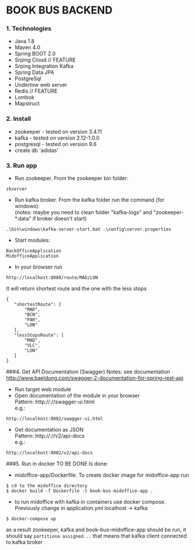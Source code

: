 # BOOK BUS BACKEND
### 1. Technologies
* Java 1.8
* Maven 4.0
* Spring BOOT 2.0
* Srping Cloud // FEATURE
* Srping Integration Kafka
* Spring Data JPA
* PostgreSql
* Undertow web server
* Redis // FEATURE
* Lombok
* Mapstruct

### 2. Install
 - zookeeper - tested on version 3.4.11
 - kafka - tested on version 2.12-1.0.0
 - postgresql - tested on version 9.6
 - create db 'adidas'

### 3. Run app 
 - Run zookeeper. From the zookeeper bin folder:<br>
```shell
zkserver
``` 
 - Run kafka broker. From the kafka folder run the command (for windows):<br>
(notes: maybe you need to clean folder "kafka-logs" and "zookeeper-*.data" if broker doesn't start)<br>
```shell
.\bin\windows\kafka-server-start.bat .\config\server.properties
``` 
 - Start modules:
 ```shell
 BackOfficeApplication
 MidofficeApplication
 ``` 
- In your browser run
 ```shell
http://localhost:8080/route/MAD/LON
 ``` 
It will return shortest route and the one with the less stops
 ```shell
{
    "shortestRoute": [
        "MAD",
        "BCN",
        "PAR",
        "LON"
    ],
    "lessStopsRoute": [
        "MAD",
        "VLC",
        "LON"
    ]
}
 ``` 
###4. Get API Documentation (Swagger)
Notes: see documentation http://www.baeldung.com/swagger-2-documentation-for-spring-rest-api
 - Run target web module
 - Open documentation of the module in your browser <br>
Pattern: http://<host>:<port>/<app-root>/swagger-ui.html<br>
e.g.:
```shell
http://localhost:8082/swagger-ui.html
``` 
 - Get documentation as JSON<br>
Pattern: http://<host>:<port>/<app-root>/v2/api-docs<br>
e.g.:
```shell
http://localhost:8082/v2/api-docs
``` 

###5. Run in docker
TO BE DONE
Is done:
 - midoffice-app/Dockerfile. To create docker image for midoffice-app run
 ```
 $ cd to the midoffice directory
 $ docker build -f Dockerfile -t book-bus-midoffice-app .
 ```
 - to run midoffice with kafka in containers use docker compose. Previously change in application.yml localhost -> kafka
 ```
 $ docker-compose up
 ```
 as a result zookeeper, kafka and book-bus-midoffice-app should be run, it should say `partitiona assigned...` that means that kafka client connected to kafka broker

